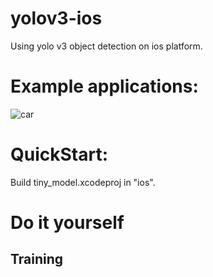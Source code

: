 # yolov3-ios
Using yolo v3 object detection on ios platform.

# Example applications:
![car](https://raw.githubusercontent.com/Mrlawrance/yolov3-ios/master/imgfolder/car.jpeg)

# QuickStart:
Build tiny_model.xcodeproj in "ios".

# Do it yourself
## Training
